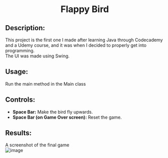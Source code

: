 <h1 align="center">Flappy Bird</h1>

<h2>Description:</h2>

This project is the first one I made after learning Java through Codecademy and a Udemy course, and it was when I decided to properly get into programming.  
The UI was made using Swing.

<h2>Usage:</h2>
<p>
Run the main method in the Main class
</p>

<h2>Controls:</h2>
<ul>
    <li><strong>Space Bar:</strong> Make the bird fly upwards.</li>
    <li><strong>Space Bar (on Game Over screen):</strong> Reset the game.</li>
</ul>

<h2>Results:</h2>

A screenshot of the final game  
![image](https://github.com/user-attachments/assets/29053114-5536-44c9-932d-a2dcac1adbaf)






